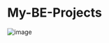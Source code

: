 # My-BE-Projects
![image](https://user-images.githubusercontent.com/89994853/182046470-4f8581d3-d95e-44d2-936d-c125ed70c0d7.png)
